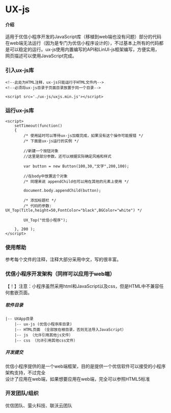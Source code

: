 # UX-js

#### 介绍
适用于优信小程序开发的JavaScript库（移植到web端也没有问题）部分的代码
<br />
在web端无法运行（因为是专门为优信小程序设计的），不过基本上所有的代码都
<br />
是可以稳定的运行。ux-js使用内置编写的API和LinUI-js框架编写，方便实用，
<br />
网页描述可以使用JavaScript完成。

### 引入ux-js库

    <!--此处为HTML注释，ux-js只能运行于HTML文件内-->
    <!--必须将ux-js目录于页面目录放置于同一个目录-->

    <script src='./ux-js/uxjs.min.js'></script>

### 运行ux-js库

    <script>
        setTimeout(function()
        {
            /* 使用延时可以等待ux-js加载完成，如果没有这个操作可能报错 */
            /* 下面是ux-js运行的实例 */

            //新建一个按钮对象
            //这里是部分参数，还可以根据实际确定风格和样式

            var button = new Button(100,30,"文字",200,100); 

            //在body中放置这个对象
            /* 同理来说 appendChild也可以用在其他的元素上使用 */

            document.body.appendChild(button);

            /* 添加标题栏 */
            /* 代码的参数: UX_Top(Title,height=50,FontColor="black",BGColor="white") */

            UX_Top("优信小程序");

        }, 200 );
    </script>

### 使用帮助
参考每个文件的注释，注释大部分采用中文，写的很丰富。

### 优信小程序开发架构（同样可以应用于web端）
【！】注意：小程序虽然采用html和JavaScript以及css，但是HTML中不兼容任何套嵌页面。

##### 软件目录

    |-- UXApp目录
        |-- ux-js (优信小程序库目录)
        |-- HTML页面 （全部放在根目录，否则无法导入JavaScript）
        |-- js （允许引用其他js文件）
        |-- css （允许引用其他css文件）

##### 开发提交
优信小程序提供的是一个web端框架，目的是提供一个优信软件可以接受的小程序架构支持，不过完全
<br />
设计了应用在web端，如果想要应用在web端，完全可以参照HTML5标准

### 开发团队/组织
优信团队、萤火科技、联沃云团队
